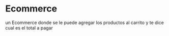 # Ecommerce
un Ecommerce donde se le puede agregar los productos al carrito y te dice cual es el total a pagar